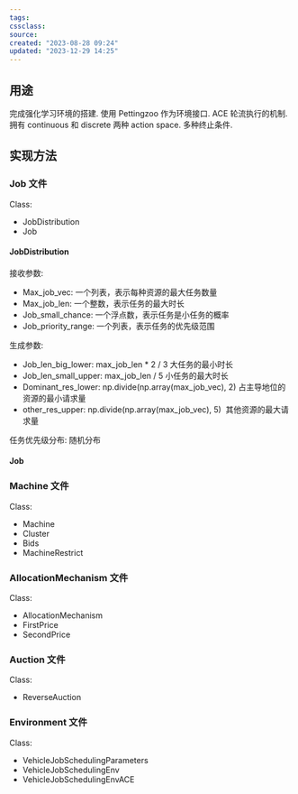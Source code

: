 ```yaml
---
tags: 
cssclass:
source:
created: "2023-08-28 09:24"
updated: "2023-12-29 14:25"
---
```

## 用途
完成强化学习环境的搭建. 使用 Pettingzoo 作为环境接口. ACE 轮流执行的机制. 拥有 continuous 和 discrete 两种 action space. 多种终止条件.

## 实现方法

### Job 文件

Class:
- JobDistribution
- Job

#### JobDistribution

接收参数:
- Max_job_vec: 一个列表，表示每种资源的最大任务数量
- Max_job_len: 一个整数，表示任务的最大时长
- Job_small_chance: 一个浮点数，表示任务是小任务的概率
- Job_priority_range: 一个列表，表示任务的优先级范围

生成参数:
- Job_len_big_lower: max_job_len * 2 / 3 大任务的最小时长
- Job_len_small_upper: max_job_len / 5 小任务的最大时长
- Dominant_res_lower: np.divide(np.array(max_job_vec), 2) 占主导地位的资源的最小请求量
- other_res_upper: np.divide(np.array(max_job_vec), 5)  其他资源的最大请求量

任务优先级分布: 随机分布

#### Job

### Machine 文件

Class:
- Machine
- Cluster
- Bids
- MachineRestrict

### AllocationMechanism 文件

Class:
- AllocationMechanism
- FirstPrice
- SecondPrice

### Auction 文件

Class:
- ReverseAuction

### Environment 文件

Class:
- VehicleJobSchedulingParameters
- VehicleJobSchedulingEnv
- VehicleJobSchedulingEnvACE